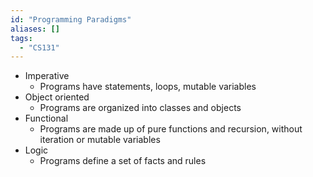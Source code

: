 ```yaml
---
id: "Programming Paradigms"
aliases: []
tags:
  - "CS131"
---
```


- Imperative
  - Programs have statements, loops, mutable variables
- Object oriented
  - Programs are organized into classes and objects
- Functional
  - Programs are made up of pure functions and recursion, without iteration or
    mutable variables
- Logic
  - Programs define a set of facts and rules
